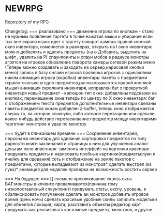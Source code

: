 NEWRPG
======
Repository of my RPG

Changelog:
=== реализовано ===
движение игрока по кнопкам - стало не нужным
появление таргета в точке нажатия мыши и убирание если тык вне экрана
игрок идет к таргету
поворот камеры правой кнопкой
окно инвентаря, изменяется в размерах, открыть на I
окно инвентаря: можно добавлять и удалять предметы (на o Добавить, выделить на шифт , удалить на P)
спаунпоинты и спаун мобов в радиусе
монстры агрятся на игроков
обновление поворота камеры
сетевой режим
меню (Теперь можно создавать и заходить на сервер,нарисовал кнопки меню)
запись в базу онлайн игроков
проверка игроков с одинаковым ником
анимация игрока (коробка)
инвентарь: пакеты с предметами (хранят сколько угодно предметов,распаковываются правой кнопкой мыши)
анимация скролинга инвентаря, исправлен баг с прокруткой инвентаря
новый предмет - капюшон
тип окна: добавлены подсказки на кнопках, перемещение окна теперь по центру по Х
окно инвентаря: баг с отображением текста предметов
дополнительные инвентари
сделаны пакеты предметов
окнам добавлен z-buffer, теперь окно отображается сверху то, на которое кликнули, либо которое перетащили или сделали какое-нибудь действие
перетаскивание предметов между инвентарями
таргетинг монстров и удар по монстру

=== будет в ближайшем времени ===
Сохранение инвентарей, персонажа
инвентарь для одевания
сортировка предметов по типу рарности
книги заклинаний и страницы к ним для улучшения
аналог деньгам
окно инвентаря: заменить интерфейс на картинки красивые
придумать предметы и нарисовать пробные картинки(предметы:луки и ячейку для одевания)
сеть и отображение на земле пакетов с предметами, которые выпадывают из монстров*
сделать выстрел (из лука)*
анимация для моделек
проверка на возможность хостить сервер

=== На будущее ===	[[
сломано прокликивание сквозь окна
БАГ:монстры в клиенте проваливаются(причина тому низкопоставленый спаунпоинт)
придумать статы, експу, уровень, и сбалансировать получаение
сделать аи монстров
добавить игровое время (день ночь)
сделать красивые удобные скилы
запилить модельки для объектов
локация, карта, расставить объекты
редактор карт
придумать как реализовать кастомные предметы, монстров, и другое